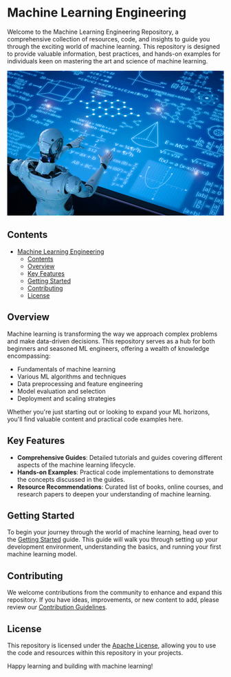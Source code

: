 # Machine Learning Engineering

Welcome to the Machine Learning Engineering Repository, a comprehensive collection of resources, code, and insights to guide you through the exciting world of machine learning. This repository is designed to provide valuable information, best practices, and hands-on examples for individuals keen on mastering the art and science of machine learning.

![Machine Learning Engineering](./images/machine-learning-engineering.jpg "Machine Learning Engineering")

## Contents

- [Machine Learning Engineering](#machine-learning-engineering)
  - [Contents](#contents)
  - [Overview](#overview)
  - [Key Features](#key-features)
  - [Getting Started](#getting-started)
  - [Contributing](#contributing)
  - [License](#license)

## Overview

Machine learning is transforming the way we approach complex problems and make data-driven decisions. This repository serves as a hub for both beginners and seasoned ML engineers, offering a wealth of knowledge encompassing:

- Fundamentals of machine learning
- Various ML algorithms and techniques
- Data preprocessing and feature engineering
- Model evaluation and selection
- Deployment and scaling strategies

Whether you're just starting out or looking to expand your ML horizons, you'll find valuable content and practical code examples here.

## Key Features

- **Comprehensive Guides**: Detailed tutorials and guides covering different aspects of the machine learning lifecycle.
- **Hands-on Examples**: Practical code implementations to demonstrate the concepts discussed in the guides.
- **Resource Recommendations**: Curated list of books, online courses, and research papers to deepen your understanding of machine learning.

## Getting Started

To begin your journey through the world of machine learning, head over to the [Getting Started](./getting_started.md) guide. This guide will walk you through setting up your development environment, understanding the basics, and running your first machine learning model.

## Contributing

We welcome contributions from the community to enhance and expand this repository. If you have ideas, improvements, or new content to add, please review our [Contribution Guidelines](./CONTRIBUTING.md).

## License

This repository is licensed under the [Apache License](./LICENSE), allowing you to use the code and resources within this repository in your projects.

Happy learning and building with machine learning!

